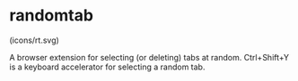 # randomtab

(icons/rt.svg)

A browser extension for selecting (or deleting) tabs at random.
Ctrl+Shift+Y is a keyboard accelerator for selecting a random tab.
